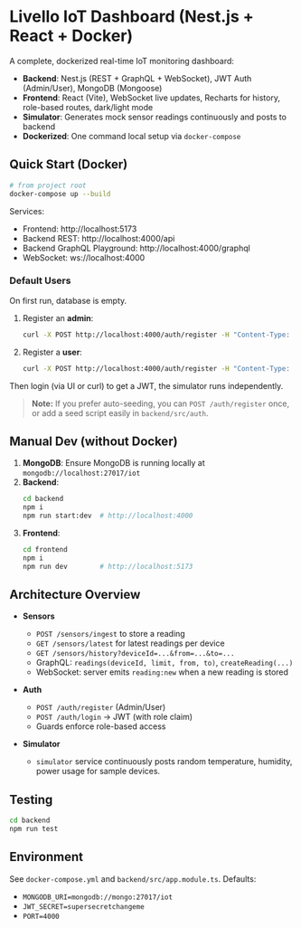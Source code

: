 # Livello IoT Dashboard (Nest.js + React + Docker)

A complete, dockerized real-time IoT monitoring dashboard:

- **Backend**: Nest.js (REST + GraphQL + WebSocket), JWT Auth (Admin/User), MongoDB (Mongoose)
- **Frontend**: React (Vite), WebSocket live updates, Recharts for history, role-based routes, dark/light mode
- **Simulator**: Generates mock sensor readings continuously and posts to backend
- **Dockerized**: One command local setup via `docker-compose`

## Quick Start (Docker)

```bash
# from project root
docker-compose up --build
```

Services:
- Frontend: http://localhost:5173
- Backend REST: http://localhost:4000/api
- Backend GraphQL Playground: http://localhost:4000/graphql
- WebSocket: ws://localhost:4000

### Default Users

On first run, database is empty.
1. Register an **admin**:
   ```bash
   curl -X POST http://localhost:4000/auth/register -H "Content-Type: application/json"      -d '{"email":"admin@example.com","password":"Admin@123","role":"Admin"}'
   ```
2. Register a **user**:
   ```bash
   curl -X POST http://localhost:4000/auth/register -H "Content-Type: application/json"      -d '{"email":"user@example.com","password":"User@123","role":"User"}'
   ```

Then login (via UI or curl) to get a JWT, the simulator runs independently.

> **Note:** If you prefer auto-seeding, you can `POST /auth/register` once, or add a seed script easily in `backend/src/auth`.

## Manual Dev (without Docker)

1. **MongoDB**: Ensure MongoDB is running locally at `mongodb://localhost:27017/iot`
2. **Backend**:
   ```bash
   cd backend
   npm i
   npm run start:dev  # http://localhost:4000
   ```
3. **Frontend**:
   ```bash
   cd frontend
   npm i
   npm run dev        # http://localhost:5173
   ```

## Architecture Overview

- **Sensors**
  - `POST /sensors/ingest` to store a reading
  - `GET /sensors/latest` for latest readings per device
  - `GET /sensors/history?deviceId=...&from=...&to=...`
  - GraphQL: `readings(deviceId, limit, from, to)`, `createReading(...)`
  - WebSocket: server emits `reading:new` when a new reading is stored

- **Auth**
  - `POST /auth/register` (Admin/User)
  - `POST /auth/login` -> JWT (with role claim)
  - Guards enforce role-based access

- **Simulator**
  - `simulator` service continuously posts random temperature, humidity, power usage for sample devices.

## Testing

```bash
cd backend
npm run test
```

## Environment

See `docker-compose.yml` and `backend/src/app.module.ts`. Defaults:
- `MONGODB_URI=mongodb://mongo:27017/iot`
- `JWT_SECRET=supersecretchangeme`
- `PORT=4000`

